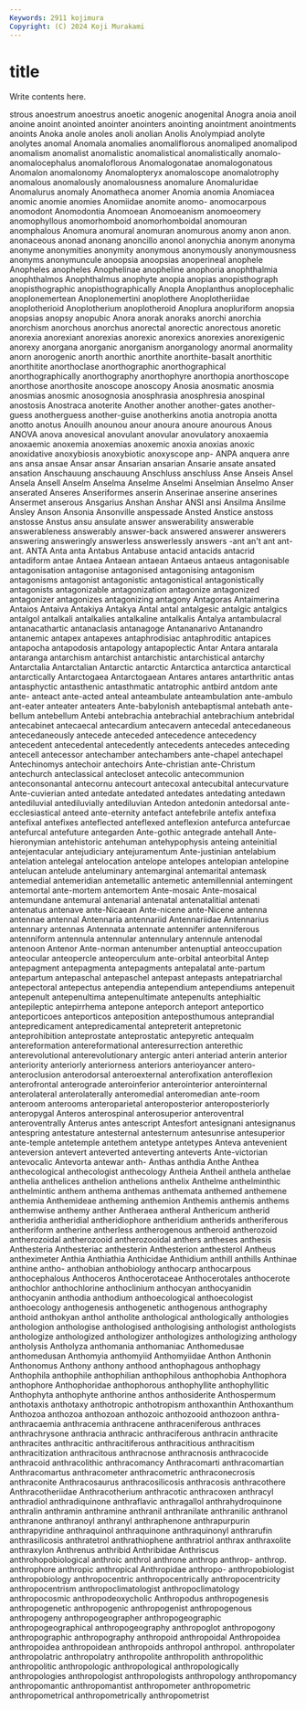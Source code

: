 ```yaml
---
Keywords: 2911 kojimura
Copyright: (C) 2024 Koji Murakami
---
```


# title

Write contents here.



strous
anoestrum anoestrus anoetic anogenic anogenital Anogra anoia anoil anoine anoint
anointed anointer anointers anointing anointment anointments anoints Anoka anole anoles
anoli anolian Anolis Anolympiad anolyte anolytes anomal Anomala anomalies anomaliflorous
anomaliped anomalipod anomalism anomalist anomalistic anomalistical anomalistically anomalo- anomalocephalus anomaloflorous
Anomalogonatae anomalogonatous Anomalon anomalonomy Anomalopteryx anomaloscope anomalotrophy anomalous anomalously anomalousness
anomalure Anomaluridae Anomalurus anomaly Anomatheca anomer Anomia anomia Anomiacea anomic
anomie anomies Anomiidae anomite anomo- anomocarpous anomodont Anomodontia Anomoean Anomoeanism
anomoeomery anomophyllous anomorhomboid anomorhomboidal anomouran anomphalous Anomura anomural anomuran anomurous
anomy anon anon. anonaceous anonad anonang anoncillo anonol anonychia anonym
anonyma anonyme anonymities anonymity anonymous anonymously anonymousness anonyms anonymuncule anoopsia
anoopsias anoperineal anophele Anopheles anopheles Anophelinae anopheline anophoria anophthalmia anophthalmos
Anophthalmus anophyte anopia anopias anopisthograph anopisthographic anopisthographically Anopla Anoplanthus anoplocephalic
anoplonemertean Anoplonemertini anoplothere Anoplotheriidae anoplotherioid Anoplotherium anoplotheroid Anoplura anopluriform anopsia
anopsias anopsy anopubic Anora anorak anoraks anorchi anorchia anorchism anorchous
anorchus anorectal anorectic anorectous anoretic anorexia anorexiant anorexias anorexic anorexics
anorexies anorexigenic anorexy anorgana anorganic anorganism anorganology anormal anormality anorn
anorogenic anorth anorthic anorthite anorthite-basalt anorthitic anorthitite anorthoclase anorthographic anorthographical
anorthographically anorthography anorthophyre anorthopia anorthoscope anorthose anorthosite anoscope anoscopy Anosia
anosmatic anosmia anosmias anosmic anosognosia anosphrasia anosphresia anospinal anostosis Anostraca
anoterite Another another another-gates another-guess anotherguess another-guise anotherkins anotia anotropia
anotta anotto anotus Anouilh anounou anour anoura anoure anourous Anous
ANOVA anova anovesical anovulant anovular anovulatory anoxaemia anoxaemic anoxemia anoxemias
anoxemic anoxia anoxias anoxic anoxidative anoxybiosis anoxybiotic anoxyscope anp- ANPA
anquera anre ans ansa ansae Ansar ansar Ansarian ansarian Ansarie
ansate ansated ansation Anschauung anschauung Anschluss anschluss Anse Anseis Ansel
Ansela Ansell Anselm Anselma Anselme Anselmi Anselmian Anselmo Anser anserated
Anseres Anseriformes anserin Anserinae anserine anserines Ansermet anserous Ansgarius Anshan
Anshar ANSI ansi Ansilma Ansilme Ansley Anson Ansonia Ansonville anspessade
Ansted Anstice anstoss anstosse Anstus ansu ansulate answer answerability answerable
answerableness answerably answer-back answered answerer answerers answering answeringly answerless answerlessly
answers -ant an't ant ant- ant. ANTA Anta anta Antabus
Antabuse antacid antacids antacrid antadiform antae Antaea Antaean antaean Antaeus
antaeus antagonisable antagonisation antagonise antagonised antagonising antagonism antagonisms antagonist antagonistic
antagonistical antagonistically antagonists antagonizable antagonization antagonize antagonized antagonizer antagonizes antagonizing
antagony Antagoras Antaimerina Antaios Antaiva Antakiya Antakya Antal antal antalgesic
antalgic antalgics antalgol antalkali antalkalies antalkaline antalkalis Antalya antambulacral antanacathartic
antanaclasis antanagoge Antananarivo Antanandro antanemic antapex antapexes antaphrodisiac antaphroditic antapices
antapocha antapodosis antapology antapoplectic Antar Antara antarala antaranga antarchism antarchist
antarchistic antarchistical antarchy Antarctalia Antarctalian Antarctic antarctic Antarctica antarctica antarctical
antarctically Antarctogaea Antarctogaean Antares antares antarthritic antas antasphyctic antasthenic antasthmatic
antatrophic antbird antdom ante ante- anteact ante-acted anteal anteambulate anteambulation
ante-ambulo ant-eater anteater anteaters Ante-babylonish antebaptismal antebath ante-bellum antebellum Antebi
antebrachia antebrachial antebrachium antebridal antecabinet antecaecal antecardium antecavern antecedal antecedaneous
antecedaneously antecede anteceded antecedence antecedency antecedent antecedental antecedently antecedents antecedes
anteceding antecell antecessor antechamber antechambers ante-chapel antechapel Antechinomys antechoir antechoirs
Ante-christian ante-Christum antechurch anteclassical antecloset antecolic antecommunion anteconsonantal antecornu antecourt
antecoxal antecubital antecurvature Ante-cuvierian anted antedate antedated antedates antedating antedawn
antediluvial antediluvially antediluvian Antedon antedonin antedorsal ante-ecclesiastical anteed ante-eternity antefact
antefebrile antefix antefixa antefixal antefixes anteflected anteflexed anteflexion antefurca antefurcae
antefurcal antefuture antegarden Ante-gothic antegrade antehall Ante-hieronymian antehistoric antehuman antehypophysis
anteing anteinitial antejentacular antejudiciary antejuramentum Ante-justinian antelabium antelation antelegal antelocation
antelope antelopes antelopian antelopine antelucan antelude anteluminary antemarginal antemarital antemask
antemedial antemeridian antemetallic antemetic antemillennial antemingent antemortal ante-mortem antemortem Ante-mosaic
Ante-mosaical antemundane antemural antenarial antenatal antenatalitial antenati antenatus antenave ante-Nicaean
Ante-nicene ante-Nicene antenna antennae antennal Antennaria antennariid Antennariidae Antennarius antennary
antennas Antennata antennate antennifer antenniferous antenniform antennula antennular antennulary antennule
antenodal antenoon Antenor Ante-norman antenumber antenuptial anteoccupation anteocular anteopercle anteoperculum
ante-orbital anteorbital Antep antepagment antepagmenta antepagments antepalatal ante-partum antepartum antepaschal
antepaschel antepast antepasts antepatriarchal antepectoral antepectus antependia antependium antependiums antepenuit
antepenult antepenultima antepenultimate antepenults antephialtic antepileptic antepirrhema antepone anteporch anteport
anteportico anteporticoes anteporticos anteposition anteposthumous anteprandial antepredicament antepredicamental antepreterit antepretonic
anteprohibition anteprostate anteprostatic antepyretic antequalm antereformation antereformational anteresurrection anterethic anterevolutional
anterevolutionary antergic anteri anteriad anterin anterior anteriority anteriorly anteriorness anteriors
anterioyancer antero- anteroclusion anterodorsal anteroexternal anterofixation anteroflexion anterofrontal anterograde anteroinferior
anterointerior anterointernal anterolateral anterolaterally anteromedial anteromedian ante-room anteroom anterooms anteroparietal
anteroposterior anteroposteriorly anteropygal Anteros anterospinal anterosuperior anteroventral anteroventrally Anterus antes
antescript Antesfort antesignani antesignanus antespring antestature antesternal antesternum antesunrise antesuperior
ante-temple antetemple antethem antetype antetypes Anteva antevenient anteversion antevert anteverted
anteverting anteverts Ante-victorian antevocalic Antevorta antewar anth- Anthas anthdia Anthe
Anthea anthecological anthecologist anthecology Antheia Antheil anthela anthelae anthelia anthelices
anthelion anthelions anthelix Anthelme anthelminthic anthelmintic anthem anthema anthemas anthemata
anthemed anthemene anthemia Anthemideae antheming anthemion Anthemis anthemis anthems anthemwise
anthemy anther Antheraea antheral Anthericum antherid antheridia antheridial antheridiophore antheridium
antherids antheriferous antheriform antherine antherless antherogenous antheroid antherozoid antherozoidal antherozooid
antherozooidal anthers antheses anthesis Anthesteria Anthesteriac anthesterin Anthesterion anthesterol Antheus
antheximeter Anthia Anthiathia Anthicidae Anthidium anthill anthills Anthinae anthine antho-
anthobian anthobiology anthocarp anthocarpous anthocephalous Anthoceros Anthocerotaceae Anthocerotales anthocerote anthochlor
anthochlorine anthoclinium anthocyan anthocyanidin anthocyanin anthodia anthodium anthoecological anthoecologist anthoecology
anthogenesis anthogenetic anthogenous anthography anthoid anthokyan anthol antholite anthological anthologically
anthologies anthologion anthologise anthologised anthologising anthologist anthologists anthologize anthologized anthologizer
anthologizes anthologizing anthology antholysis Antholyza anthomania anthomaniac Anthomedusae anthomedusan Anthomyia
anthomyiid Anthomyiidae Anthon Anthonin Anthonomus Anthony anthony anthood anthophagous anthophagy
Anthophila anthophile anthophilian anthophilous anthophobia Anthophora anthophore Anthophoridae anthophorous anthophyllite
anthophyllitic Anthophyta anthophyte anthorine anthos anthosiderite Anthospermum anthotaxis anthotaxy anthotropic
anthotropism anthoxanthin Anthoxanthum Anthozoa anthozoa anthozoan anthozoic anthozooid anthozoon anthra-
anthracaemia anthracemia anthracene anthraceniferous anthraces anthrachrysone anthracia anthracic anthraciferous anthracin
anthracite anthracites anthracitic anthracitiferous anthracitious anthracitism anthracitization anthracitous anthracnose anthracnosis
anthracocide anthracoid anthracolithic anthracomancy Anthracomarti anthracomartian Anthracomartus anthracometer anthracometric anthraconecrosis
anthraconite Anthracosaurus anthracosilicosis anthracosis anthracothere Anthracotheriidae Anthracotherium anthracotic anthracoxen anthracyl
anthradiol anthradiquinone anthraflavic anthragallol anthrahydroquinone anthralin anthramin anthramine anthranil anthranilate
anthranilic anthranol anthranone anthranoyl anthranyl anthraphenone anthrapurpurin anthrapyridine anthraquinol anthraquinone
anthraquinonyl anthrarufin anthrasilicosis anthratetrol anthrathiophene anthratriol anthrax anthraxolite anthraxylon Anthrenus
anthribid Anthribidae Anthriscus anthrohopobiological anthroic anthrol anthrone anthrop anthrop- anthrop.
anthrophore anthropic anthropical Anthropidae anthropo- anthropobiologist anthropobiology anthropocentric anthropocentrically anthropocentricity
anthropocentrism anthropoclimatologist anthropoclimatology anthropocosmic anthropodeoxycholic Anthropodus anthropogenesis anthropogenetic anthropogenic anthropogenist
anthropogenous anthropogeny anthropogeographer anthropogeographic anthropogeographical anthropogeography anthropoglot anthropogony anthropographic anthropography
anthropoid anthropoidal Anthropoidea anthropoidea anthropoidean anthropoids anthropol anthropol. anthropolater anthropolatric
anthropolatry anthropolite anthropolith anthropolithic anthropolitic anthropologic anthropological anthropologically anthropologies anthropologist
anthropologists anthropology anthropomancy anthropomantic anthropomantist anthropometer anthropometric anthropometrical anthropometrically anthropometrist
